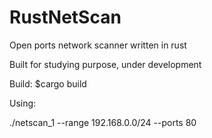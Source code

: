 # RustNetScan
Open ports network scanner written in rust

Built for studying purpose, under development

Build: 
$cargo build

Using:

./netscan_1 --range 192.168.0.0/24 --ports 80
